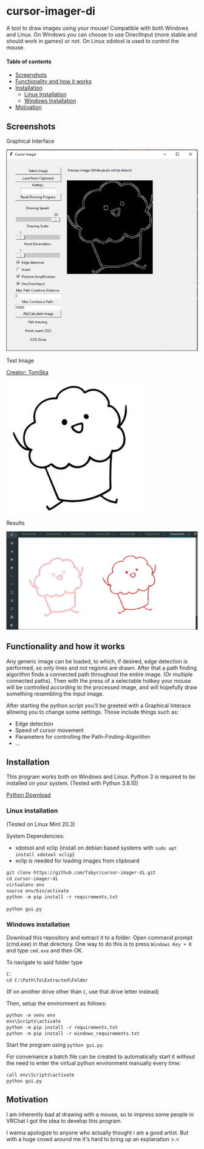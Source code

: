# cursor-imager-di

A tool to draw images using your mouse!
Compatible with both Windows and Linux.
On Windows you can choose to use DirectInput (more stable and should work in games) or not.
On Linux xdotool is used to control the mouse.

#### Table of contents
- [Screenshots](#screenshots)
- [Functionality and how it works](#functionality-and-how-it-works)
- [Installation](#installation)
    * [Linux Installation](#linux-installation)
    * [Windows Installation](#windows-installation)
- [Motivation](#motivation)

## Screenshots
Graphical Interface

![Interface](/images/gui1.png)

Test Image

[Creator: TomSka](https://www.youtube.com/Tom)

![Test Image](/images/muffin.png)

Results

![Results](/images/result1.png)

## Functionality and how it works
Any generic image can be loaded, to which, if desired, edge detection is performed, so only lines and not regions are drawn.
After that a path finding algorithm finds a connected path throughout the entire image.
(Or multiple connected paths).
Then with the press of a selectable hotkey your mouse will be controlled according to the processed image, and will hopefully draw something resembling the input image.

After starting the python script you'll be greeted with a Graphical Interace
allowing you to change some settings.
Those include things such as:
- Edge detection
- Speed of cursor movement
- Parameters for controlling the Path-Finding-Algorithm
- ...

## Installation
This program works both on Windows and Linux.
Python 3 is required to be installed on your system. (Tested with Python 3.8.10)

[Python Download](https://www.python.org/downloads/)

### Linux installation
(Tested on Linux Mint 20.3)

System Dependencies:
- xdotool and xclip (install on debian based systems with `sudo apt install xdotool xclip`)
- xclip is needed for loading images from clipboard

```
git clone https://github.com/fabyr/cursor-imager-di.git
cd cursor-imager-di
virtualenv env
source env/bin/activate
python -m pip install -r requirements.txt

python gui.py
```

### Windows installation
Download this repository and extract it to a folder.
Open command prompt (cmd.exe) in that directory.
One way to do this is to press `Windows Key + R` and type `cmd.exe` and then OK.

To navigate to said folder type
```
C:
cd C:\Path\To\Extracted\Folder
```
(If on another drive other than `C`, use that drive letter instead)

Then, setup the environment as follows:
```
python -m venv env
env\Scripts\activate
python -m pip install -r requirements.txt
python -m pip install -r windows_requirements.txt
```
Start the program using `python gui.py`.

For conveniance a batch file can be created to automatically start it without the
need to enter the virtual python environment manually every time:
```
call env\Scripts\activate
python gui.py
```

## Motivation
I am inherently bad at drawing with a mouse, so to impress some people
in VRChat I got the idea to develop this program.

I wanna apologize to anyone who actually thought i am a good artist.
But with a huge crowd around me it's hard to bring up an explanation >.<
